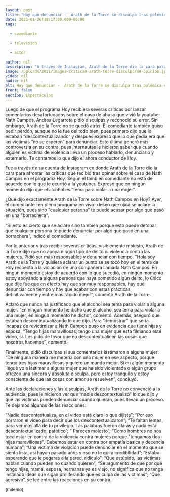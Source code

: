 ```yaml
---
layout: post
title: "Hay que denunciar -  Arath de la Torre se disculpa tras polémica en 'Hoy'; lo critican de nuevo"
date: 2021-01-26T18:17:00.000-06:00
tags:
  
  - comediante
  
  - television
  
  - actor
  
author: nil
description: "A través de Instagram, Arath de la Torre dio la cara para afrontar las críticas que recibió tras opinar sobre el caso de Nath Campos en el programa Hoy; sin embargo, lo vuelven a criticar por mostrarse molesto y pedir que se denuncia con tiempo. "
image: /uploads/2021/images-critican-arath-torre-disculparse-opinion.jpg
video: nil
audio: nil
alt: Hay que denunciar -  Arath de la Torre se disculpa tras polémica en 'Hoy'; lo critican de nuevo
front: false
section: Espectáculos
---
```


Luego de que el programa Hoy  recibiera severas críticas por lanzar comentarios desafortunados sobre el caso de abuso que vivió la youtuber Nath Campos, Andrea Legarreta pidió disculpas y reconoció su error. Sin embargo, Arath de la Torre no se quedó atrás. El comediante también quiso pedir perdón, aunque no le fue del todo bien, pues primero dijo que lo estaban “descontextualizando” y después expresó que lo que pedía era que las víctimas “no se esperen” para denunciar. Esto último generó más controversia en su contra, pues internautas le hicieron saber que cuando alguien es víctima de violencia lleva un proceso hablarlo, denunciarlo y externarlo. Te contamos lo que dijo el ahora conductor de Hoy. 

Fue a través de su cuenta de Instagram en donde Arath de la Torre dio la cara para afrontar las críticas que recibió tras opinar sobre el caso de Nath Campos en el programa Hoy. Según el también comediante no está de acuerdo con lo que le ocurrió a la youtuber. Expresó que en ningún momento dijo que el alcohol es “tema para violar a una mujer”. 

¿Qué dijo exactamente Arath de la Torre sobre Nath Campos en Hoy? Ayer, el comediante -en pleno programa en vivo- deseó que ojalá se aclare la situación, pues sino "cualquier persona" te puede acusar por algo que pasó en una "borrachera". 

“Si esto es cierto que se aclare sino también porque esto puede detonar que cualquier persona te puede denunciar por algo que pasó en una borrachera", indicó el comediante. 

Por lo anterior y tras recibir severas críticas, visiblemente molesto, Arath de la Torre dijo que no apoya ningún tipo de delito ni violencia contra las mujeres. Pidió ser más responsables y denunciar con tiempo. "Hola soy Arath de la Torre y quisiera aclarar un punto se se tocó hoy en el tema de Hoy respecto a la violación de una compañera llamada Nath Campos. En ningún momento estoy de acuerdo con lo que sucedió, en ningún momento estoy apoyando a alguna persona que haya cometido algún delito, lo único que dije fue que en efecto hay que ser muy responsables, hay que denunciar con tiempo y hay que acabar con estas prácticas, definitivamente y entre más rápido mejor”, comentó Arath de la Torre. 

Aclaró que nunca ha justificado que el alcohol sea tema para violar a alguna mujer. “En ningún momento he dicho que el alcohol sea tema para violar a una mujer, en ningún momento he dicho”, comentó. Además, aseguró que estaban descontextualizando lo que dijo. Para “demostrar” que sería incapaz de revictimizar a Nath Campos puso en evidencia que tiene hijas y esposa. “Tengo hijas maravillosas, tengo una mujer que está filmando este video, sí. Les pido de favor que no descontextualicen las cosas que nosotros hacemos”, comentó. 


Finalmente, pidió disculpas si sus comentarios lastimaron a alguna mujer: “De ninguna manera me metería con una mujer en ese aspecto, porque tengo tres hijas maravillosas y quiero un mundo mejor. Si en algún momento llegué yo a lastimar a alguna mujer que ha sido violentada o algún grupo ofrezco una sincera y absoluta disculpa, pero estoy tranquilo y estoy consciente de que las cosas con amor se resuelven”, concluyó. 

Ante las declaraciones y las disculpas, Arath de la Torre no convenció a la audiencia, pues le hicieron ver que “nadie descontextualizó” lo que dijo y que las víctimas pueden denunciar cuando quieran, pues llevan un proceso. Te dejamos algunas de las reacciones:  

“Nadie descontextualiza, en el video está claro lo que dijiste”; “Por eso borraron el video para decir que los descontextualizaron”; “Te faltan lentes, para ver más allá de tu privilegio. Las palabras fueron claras y nada está descontextualizado, patético”; “ Pareces molesto”; “Como hombres no nos toca estar en contra de la violencia contra mujeres porque "tengamos dos hijas maravillosas". Debemos estar en contra por empatía básica y decencia humana”; “Una víctima de violación puede denunciar en el momento que se sienta lista, así hayan pasado años y eso no le quita credibilidad”; “Estaba esperando que le pegaras a la pared, ridículo”; “Que estúpido, las victimas hablan cuando pueden no cuando quieren”; “Se argumento de que por qué tengo hijas, mamá, esposa, hermanas ya es viejo, no significa que no tenga instalado ideas que sigan proliferando que es culpa de las victimas”; “Qué agresivo”, se lee entre las reacciones en su contra. 

(milenio)